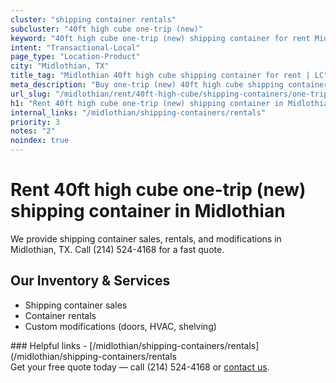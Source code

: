 ```yaml
---
cluster: "shipping container rentals"
subcluster: "40ft high cube one-trip (new)"
keyword: "40ft high cube one-trip (new) shipping container for rent Midlothian, TX"
intent: "Transactional-Local"
page_type: "Location-Product"
city: "Midlothian, TX"
title_tag: "Midlothian 40ft high cube shipping container for rent | LC"
meta_description: "Buy one-trip (new) 40ft high cube shipping container rent with local delivery in Midlothian, TX. LC Container — local Since 2003. Request a fast quote today."
url_slug: "/midlothian/rent/40ft-high-cube/shipping-containers/one-trip-new"
h1: "Rent 40ft high cube one-trip (new) shipping container in Midlothian"
internal_links: "/midlothian/shipping-containers/rentals"
priority: 3
notes: "2"
noindex: true
---
```


# Rent 40ft high cube one-trip (new) shipping container in Midlothian

We provide shipping container sales, rentals, and modifications in Midlothian, TX. Call (214) 524-4168 for a fast quote.

## Our Inventory & Services
- Shipping container sales
- Container rentals
- Custom modifications (doors, HVAC, shelving)

<div data-section="internal-links">
### Helpful links
- [/midlothian/shipping-containers/rentals](/midlothian/shipping-containers/rentals
</div>

<div data-section="cta">
Get your free quote today — call (214) 524-4168 or <a href="/contact">contact us</a>.
</div>

<script type="application/ld+json">{"@context":"https://schema.org","@type":"FAQPage","mainEntity":[{"@type":"Question","name":"How much does delivery cost in Midlothian, TX?","acceptedAnswer":{"@type":"Answer","text":"Delivery costs vary by distance and container size. Most deliveries in Midlothian, TX range from $150-$300. Call (214) 524-4168 for an exact quote based on your specific location."}},{"@type":"Question","name":"Do you offer financing or payment plans?","acceptedAnswer":{"@type":"Answer","text":"We accept major credit cards, checks, and can discuss commercial terms for bulk purchases. Call (214) 524-4168 to discuss options."}},{"@type":"Question","name":"Can you customize containers in Midlothian, TX?","acceptedAnswer":{"@type":"Answer","text":"Yes — we perform modifications like doors, HVAC, insulation, and shelving. Request a custom quote at (214) 524-4168 or via our contact form."}}]}</script>
